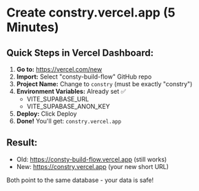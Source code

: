 # Create constry.vercel.app (5 Minutes)

## Quick Steps in Vercel Dashboard:

1. **Go to:** https://vercel.com/new
2. **Import:** Select "consty-build-flow" GitHub repo
3. **Project Name:** Change to `constry` (must be exactly "constry")
4. **Environment Variables:** Already set ✅
   - VITE_SUPABASE_URL
   - VITE_SUPABASE_ANON_KEY
5. **Deploy:** Click Deploy
6. **Done!** You'll get: `constry.vercel.app`

## Result:
- Old: https://consty-build-flow.vercel.app (still works)
- New: https://constry.vercel.app (your new short URL)

Both point to the same database - your data is safe!





